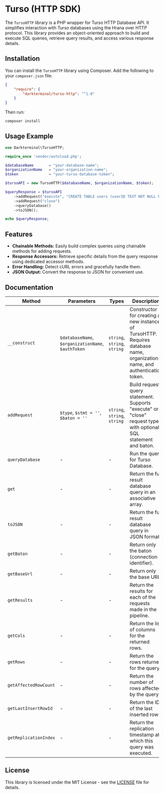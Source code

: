 # Turso (HTTP SDK)

The `TursoHTTP` library is a PHP wrapper for Turso HTTP Database API. It simplifies interaction with Turso databases using the Hrana over HTTP protocol. This library provides an object-oriented approach to build and execute SQL queries, retrieve query results, and access various response details.

## Installation

You can install the `TursoHTTP` library using Composer. Add the following to your `composer.json` file:

```json
{
    "require": {
        "darkterminal/turso-http": "^1.0"
    }
}
```

Then run:

```bash
composer install
```

## Usage Example

```php
use Darkterminal\TursoHTTP;

require_once 'vendor/autoload.php';

$databaseName       = "your-database-name";
$organizationName   = "your-organization-name";
$token              = "your-turso-database-token";

$tursoAPI = new TursoHTTP($databaseName, $organizationName, $token);

$queryResponse = $tursoAPI
    ->addRequest("execute", "CREATE TABLE users (userID TEXT NOT NULL PRIMARY KEY, firstName TEXT NOT NULL, lastName TEXT NOT NULL, email TEXT NOT NULL UNIQUE)")
    ->addRequest("close")
    ->queryDatabase()
    ->toJSON();

echo $queryResponse;
```

## Features

- **Chainable Methods:** Easily build complex queries using chainable methods for adding requests.
- **Response Accessors:** Retrieve specific details from the query response using dedicated accessor methods.
- **Error Handling:** Detect cURL errors and gracefully handle them.
- **JSON Output:** Convert the response to JSON for convenient use.

## Documentation

| Method                | Parameters                                     | Types                                | Description                                                                                                              |
|-----------------------|------------------------------------------------|--------------------------------------|--------------------------------------------------------------------------------------------------------------------------|
| `__construct`         | `$databaseName`, `$organizationName`, `$authToken` | `string`, `string`, `string`     | Constructor for creating a new instance of TursoHTTP. Requires database name, organization name, and authentication token. |
| `addRequest`          | `$type`, `$stmt = ''`, `$baton = ''`           | `string`, `string`, `string`     | Build request query statement. Supports "execute" or "close" request types with optional SQL statement and baton.      |
| `queryDatabase`       | -                                              | -                                    | Run the query for Turso Database.                                                                                       |
| `get`                 | -                                              | -                                    | Return the full result database query in an associative array.                                                           |
| `toJSON`              | -                                              | -                                    | Return the full result database query in JSON format.                                                                   |
| `getBaton`            | -                                              | -                                    | Return only the baton (connection identifier).                                                                          |
| `getBaseUrl`          | -                                              | -                                    | Return only the base URL.                                                                                                |
| `getResults`          | -                                              | -                                    | Return the results for each of the requests made in the pipeline.                                                        |
| `getCols`             | -                                              | -                                    | Return the list of columns for the returned rows.                                                                       |
| `getRows`             | -                                              | -                                    | Return the rows returned for the query.                                                                                 |
| `getAffectedRowCount` | -                                              | -                                    | Return the number of rows affected by the query.                                                                        |
| `getLastInsertRowId`  | -                                              | -                                    | Return the ID of the last inserted row.                                                                                 |
| `getReplicationIndex` | -                                              | -                                    | Return the replication timestamp at which this query was executed.                                                      |

## License

This library is licensed under the MIT License - see the [LICENSE](https://github.com/darkterminal/turso-http/blob/main/LICENSE) file for details.
